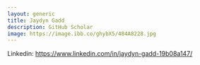 ```yaml
---
layout: generic
title: Jaydyn Gadd
description: GitHub Scholar
image: https://image.ibb.co/ghybX5/484A8228.jpg
---
```


Linkedin: https://www.linkedin.com/in/jaydyn-gadd-19b08a147/
